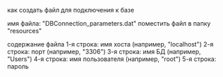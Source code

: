 как создать файл для подключения к базе

имя файла: "DBConnection_parameters.dat"
поместить файл в папку "resources"

содержание файла
1-я строка: имя хоста (например, "localhost")
2-я строка: порт (например, "3306")
3-я строка: имя БД (например, "Users")
4-я строка: имя пользователя (например, "root")
5-я строка: пароль
